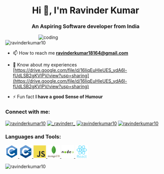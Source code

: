 <h1 align="center">Hi 👋, I'm Ravinder Kumar</h1>
<h3 align="center">An Aspiring Software developer from India</h3>

<img align="right" alt="coding" width="400" src="https://user-images.githubusercontent.com/55389276/140866485-8fb1c876-9a8f-4d6a-98dc-08c4981eaf70.gif">
<p align="left"> <img src="https://komarev.com/ghpvc/?username=ravinderkumar10&label=Profile%20views&color=0e75b6&style=flat" alt="ravinderkumar10" /> </p>

- 📫 How to reach me **ravinderkumar18164@gmail.com**

- 📄 Know about my experiences [https://drive.google.com/file/d/16IiqEuHIeUES_ydA6l-fUdLSB2gKVIPV/view?usp=sharing](https://drive.google.com/file/d/16IiqEuHIeUES_ydA6l-fUdLSB2gKVIPV/view?usp=sharing)

- ⚡ Fun fact **I have a good Sense of Humour**

<h3 align="left">Connect with me:</h3>
<p align="left">
<a href="https://linkedin.com/in/ravinderkumar10" target="blank"><img align="center" src="https://raw.githubusercontent.com/rahuldkjain/github-profile-readme-generator/master/src/images/icons/Social/linked-in-alt.svg" alt="ravinderkumar10" height="30" width="40" /></a>
<a href="https://instagram.com/_ravinderr_" target="blank"><img align="center" src="https://raw.githubusercontent.com/rahuldkjain/github-profile-readme-generator/master/src/images/icons/Social/instagram.svg" alt="_ravinderr_" height="30" width="40" /></a>
<a href="https://www.leetcode.com/ravinderkumar10" target="blank"><img align="center" src="https://raw.githubusercontent.com/rahuldkjain/github-profile-readme-generator/master/src/images/icons/Social/leet-code.svg" alt="ravinderkumar10" height="30" width="40" /></a>
<a href="https://auth.geeksforgeeks.org/user/ravinderkumar10" target="blank"><img align="center" src="https://raw.githubusercontent.com/rahuldkjain/github-profile-readme-generator/master/src/images/icons/Social/geeks-for-geeks.svg" alt="ravinderkumar10" height="30" width="40" /></a>
</p>

<h3 align="left">Languages and Tools:</h3>
<p align="left"> <a href="https://www.cprogramming.com/" target="_blank" rel="noreferrer"> <img src="https://raw.githubusercontent.com/devicons/devicon/master/icons/c/c-original.svg" alt="c" width="40" height="40"/> </a> <a href="https://www.w3schools.com/cpp/" target="_blank" rel="noreferrer"> <img src="https://raw.githubusercontent.com/devicons/devicon/master/icons/cplusplus/cplusplus-original.svg" alt="cplusplus" width="40" height="40"/> </a> <a href="https://developer.mozilla.org/en-US/docs/Web/JavaScript" target="_blank" rel="noreferrer"> <img src="https://raw.githubusercontent.com/devicons/devicon/master/icons/javascript/javascript-original.svg" alt="javascript" width="40" height="40"/> </a> <a href="https://www.mongodb.com/" target="_blank" rel="noreferrer"> <img src="https://raw.githubusercontent.com/devicons/devicon/master/icons/mongodb/mongodb-original-wordmark.svg" alt="mongodb" width="40" height="40"/> </a> <a href="https://nodejs.org" target="_blank" rel="noreferrer"> <img src="https://raw.githubusercontent.com/devicons/devicon/master/icons/nodejs/nodejs-original-wordmark.svg" alt="nodejs" width="40" height="40"/> </a> <a href="https://reactjs.org/" target="_blank" rel="noreferrer"> <img src="https://raw.githubusercontent.com/devicons/devicon/master/icons/react/react-original-wordmark.svg" alt="react" width="40" height="40"/> </a> </p>

<p><img align="center" src="https://github-readme-stats.vercel.app/api/top-langs?username=ravinderkumar10&show_icons=true&locale=en&layout=compact" alt="ravinderkumar10" /></p>
